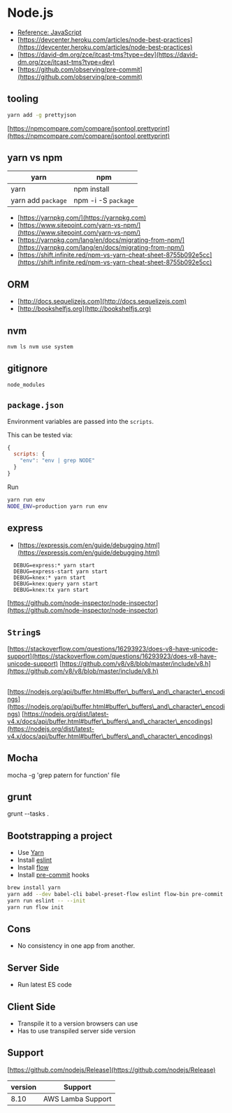 # Node.js

* [Reference: JavaScript](https://app.gitbook.com/js/)
* [https://devcenter.heroku.com/articles/node-best-practices](https://devcenter.heroku.com/articles/node-best-practices)
* [https://david-dm.org/zce/itcast-tms?type=dev](https://david-dm.org/zce/itcast-tms?type=dev)
* [https://github.com/observing/pre-commit](https://github.com/observing/pre-commit)

## tooling

```bash
yarn add -g prettyjson
```

[https://npmcompare.com/compare/jsontool,prettyprint](https://npmcompare.com/compare/jsontool,prettyprint)

## yarn vs npm

| yarn               | npm                 |
| ------------------ | ------------------- |
| yarn               | npm install         |
| yarn add `package` | npm -i -S `package` |

* [https://yarnpkg.com/](https://yarnpkg.com)
* [https://www.sitepoint.com/yarn-vs-npm/](https://www.sitepoint.com/yarn-vs-npm/)
* [https://yarnpkg.com/lang/en/docs/migrating-from-npm/](https://yarnpkg.com/lang/en/docs/migrating-from-npm/)
* [https://shift.infinite.red/npm-vs-yarn-cheat-sheet-8755b092e5cc](https://shift.infinite.red/npm-vs-yarn-cheat-sheet-8755b092e5cc)

## ORM

* [http://docs.sequelizejs.com](http://docs.sequelizejs.com)
* [http://bookshelfjs.org](http://bookshelfjs.org)

## nvm

```bash
nvm ls nvm use system
```

## gitignore

```
node_modules
```

## `package.json`

Environment variables are passed into the `scripts`.

This can be tested via:

```javascript
{
  scripts: {
    "env": "env | grep NODE"
  }
}
```

Run

```bash
yarn run env
NODE_ENV=production yarn run env
```

## express

* [https://expressjs.com/en/guide/debugging.html](https://expressjs.com/en/guide/debugging.html)

```
  DEBUG=express:* yarn start
  DEBUG=express-start yarn start
  DEBUG=knex:* yarn start
  DEBUG=knex:query yarn start
  DEBUG=knex:tx yarn start
```

[https://github.com/node-inspector/node-inspector](https://github.com/node-inspector/node-inspector)

## `String`s

[https://stackoverflow.com/questions/16293923/does-v8-have-unicode-support](https://stackoverflow.com/questions/16293923/does-v8-have-unicode-support) [https://github.com/v8/v8/blob/master/include/v8.h](https://github.com/v8/v8/blob/master/include/v8.h)

##

[https://nodejs.org/api/buffer.html#buffer\_buffers\_and\_character\_encodings](https://nodejs.org/api/buffer.html#buffer\_buffers\_and\_character\_encodings) [https://nodejs.org/dist/latest-v4.x/docs/api/buffer.html#buffer\_buffers\_and\_character\_encodings](https://nodejs.org/dist/latest-v4.x/docs/api/buffer.html#buffer\_buffers\_and\_character\_encodings)

## Mocha

mocha -g 'grep patern for function' file

## grunt

grunt --tasks .

## Bootstrapping a project

* Use [Yarn](https://yarnpkg.com/en/docs/install)
* Install [eslint](http://eslint.org/docs/user-guide/getting-started)
* Install [flow](https://flow.org/en/docs/install/)
* Install [pre-commit](https://www.npmjs.com/package/pre-commit) hooks

```bash
brew install yarn
yarn add --dev babel-cli babel-preset-flow eslint flow-bin pre-commit
yarn run eslint -- --init
yarn run flow init
```

## Cons

* No consistency in one app from another.

## Server Side

* Run latest ES code

## Client Side

* Transpile it to a version browsers can use
* Has to use transpiled server side version

## Support

[https://github.com/nodejs/Release](https://github.com/nodejs/Release)

| version | Support           |
| ------- | ----------------- |
| 8.10    | AWS Lamba Support |
